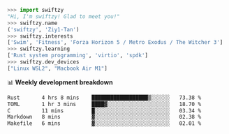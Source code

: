 ```python
>>> import swiftzy
"Hi, I'm swiftzy! Glad to meet you!"
>>> swiftzy.name
('swiftzy', 'Ziy1-Tan')
>>> swiftzy.interests
['Swim', 'Fitness', 'Forza Horizon 5 / Metro Exodus / The Witcher 3']
>>> swiftzy.learning
['Rust system programming', 'virtio', 'spdk']
>>> swiftzy.dev_devices
["Linux WSL2", "Macbook Air M1"]
```
📊 **Weekly development breakdown**
<!--START_SECTION:waka-->

```txt
Rust       4 hrs 8 mins    ██████████████████▒░░░░░░   73.38 %
TOML       1 hr 3 mins     ████▓░░░░░░░░░░░░░░░░░░░░   18.70 %
C          11 mins         █░░░░░░░░░░░░░░░░░░░░░░░░   03.34 %
Markdown   8 mins          ▓░░░░░░░░░░░░░░░░░░░░░░░░   02.38 %
Makefile   6 mins          ▓░░░░░░░░░░░░░░░░░░░░░░░░   02.01 %
```

<!--END_SECTION:waka-->
